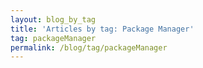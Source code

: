 ```yaml
---
layout: blog_by_tag
title: 'Articles by tag: Package Manager'
tag: packageManager
permalink: /blog/tag/packageManager
---
```

